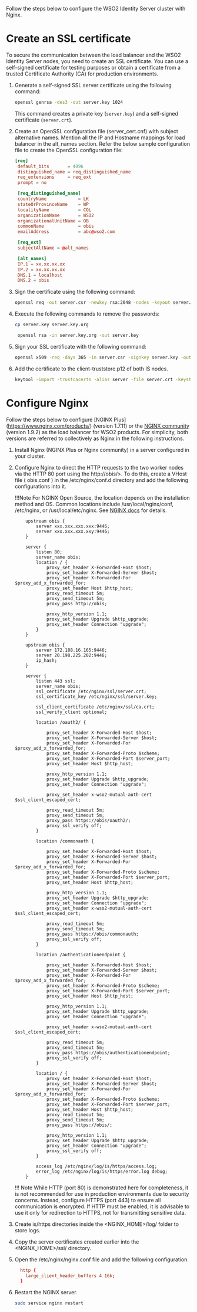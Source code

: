 Follow the steps below to configure the WSO2 Identity Server cluster with Nginx.

# Create an SSL certificate
To secure the communication between the load balancer and the WSO2 Identity Server nodes, you need to create an SSL certificate. You can use a self-signed certificate for testing purposes or obtain a certificate from a trusted Certificate Authority (CA) for production environments.
1. Generate a self-signed SSL server certificate using the following command:
    ```bash
    openssl genrsa -des3 -out server.key 1024
    ```
   This command creates a private key (`server.key`) and a self-signed certificate (`server.crt`).

2. Create an OpenSSL configuration file (server_cert.cnf) with subject alternative names. Mention all the IP and Hostname mappings for load balancer in the alt_names section. 
   Refer the below sample configuration file to create the OpenSSL configuration file:   
 
   ```conf
   [req]
    default_bits       = 4096
    distinguished_name = req_distinguished_name
    req_extensions     = req_ext
    prompt = no

    [req_distinguished_name]
    countryName            = LK
    stateOrProvinceName    = WP
    localityName           = COL
    organizationName       = WSO2
    organizationalUnitName = OB
    commonName             = obis
    emailAddress           = abc@wso2.com

    [req_ext]
    subjectAltName = @alt_names

    [alt_names]
    IP.1 = xx.xx.xx.xx
    IP.2 = xx.xx.xx.xx
    DNS.1 = localhost
    DNS.2 = obis
   ```

3. Sign the certificate using the following command:
    ```bash
    openssl req -out server.csr -newkey rsa:2048 -nodes -keyout server.key -config server_cert.cnf
    ```
4. Execute the following commands to remove the passwords:
    ```bash
    cp server.key server.key.org
    ``` 
   ```bash
    openssl rsa -in server.key.org -out server.key
    ```
5. Sign your SSL certificate with the following command:
    ```bash
    openssl x509 -req -days 365 -in server.csr -signkey server.key -out server.crt -extensions req_ext -extfile server_cert.cnf
    ```
6. Add the certificate to the client-truststore.p12 of both IS nodes.
    ```bash
    keytool -import -trustcacerts -alias server -file server.crt -keystore client-truststore.jks <path-to-the-security-folder>/client-truststore.jks
    ```

# Configure Nginx
Follow the steps below to configure [NGINX Plus] (https://www.nginx.com/products/) (version 1.7.11) or the [NGINX community](http://nginx.org/) (version 1.9.2) as the load balancer for WSO2 products. For simplicity, both versions are referred to collectively as Nginx in the following instructions.

1. Install Nginx (NGINX Plus or Nginx community) in a server configured in your cluster.
2. Configure Nginx to direct the HTTP requests to the two worker nodes via the HTTP 80 port using the http://obis/>. 
To do this, create a VHost file ( obis.conf ) in the /etc/nginx/conf.d directory and add the following configurations into it.

    !!!Note 
    For NGINX Open Source, the location depends on the installation method and OS. Common locations include /usr/local/nginx/conf, /etc/nginx, or /usr/local/etc/nginx.
    See [NGINX docs](https://docs.nginx.com/nginx/admin-guide/basic-functionality/managing-configuration-files/) for details.

    ```Click here to view a generic Nginx configuration
        upstream obis {
            server xxx.xxx.xxx.xxx:9446;
            server xxx.xxx.xxx.xxy:9446;
        }
    
        server {
            listen 80;
            server_name obis;
            location / {
                proxy_set_header X-Forwarded-Host $host;
                proxy_set_header X-Forwarded-Server $host;
                proxy_set_header X-Forwarded-For $proxy_add_x_forwarded_for;
                proxy_set_header Host $http_host;
                proxy_read_timeout 5m;
                proxy_send_timeout 5m;
                proxy_pass http://obis;
    
                proxy_http_version 1.1;
                proxy_set_header Upgrade $http_upgrade;
                proxy_set_header Connection "upgrade";
            }
        }
    ```
    ```Nginx configuration that exposes /oauth2, /commonauth, and other endpoints
        upstream obis {
            server 172.188.16.165:9446;
            server 20.198.225.202:9446;
            ip_hash;
        }
    
        server {
            listen 443 ssl;
            server_name obis;
            ssl_certificate /etc/nginx/ssl/server.crt;
            ssl_certificate_key /etc/nginx/ssl/server.key;
    
            ssl_client_certificate /etc/nginx/ssl/ca.crt;
            ssl_verify_client optional;
    
            location /oauth2/ {
    
                proxy_set_header X-Forwarded-Host $host;
                proxy_set_header X-Forwarded-Server $host;
                proxy_set_header X-Forwarded-For $proxy_add_x_forwarded_for;
                proxy_set_header X-Forwarded-Proto $scheme;
                proxy_set_header X-Forwarded-Port $server_port;
                proxy_set_header Host $http_host;
    
                proxy_http_version 1.1;
                proxy_set_header Upgrade $http_upgrade;
                proxy_set_header Connection "upgrade";
        
                proxy_set_header x-wso2-mutual-auth-cert $ssl_client_escaped_cert;
    
                proxy_read_timeout 5m;
                proxy_send_timeout 5m;
                proxy_pass https://obis/oauth2/;
                proxy_ssl_verify off;
            }
        
            location /commonauth {
            
                proxy_set_header X-Forwarded-Host $host;
                proxy_set_header X-Forwarded-Server $host;
                proxy_set_header X-Forwarded-For $proxy_add_x_forwarded_for;
                proxy_set_header X-Forwarded-Proto $scheme;
                proxy_set_header X-Forwarded-Port $server_port;
                proxy_set_header Host $http_host;
                
                proxy_http_version 1.1;
                proxy_set_header Upgrade $http_upgrade;
                proxy_set_header Connection "upgrade";
                proxy_set_header x-wso2-mutual-auth-cert $ssl_client_escaped_cert;
        
                proxy_read_timeout 5m;
                proxy_send_timeout 5m;
                proxy_pass https://obis/commonauth;
                proxy_ssl_verify off;
            }
    
            location /authenticationendpoint {
                
                proxy_set_header X-Forwarded-Host $host;
                proxy_set_header X-Forwarded-Server $host;
                proxy_set_header X-Forwarded-For $proxy_add_x_forwarded_for;
                proxy_set_header X-Forwarded-Proto $scheme;
                proxy_set_header X-Forwarded-Port $server_port;
                proxy_set_header Host $http_host;
        
                proxy_http_version 1.1;
                proxy_set_header Upgrade $http_upgrade;
                proxy_set_header Connection "upgrade";
        
                proxy_set_header x-wso2-mutual-auth-cert $ssl_client_escaped_cert;
        
                proxy_read_timeout 5m;
                proxy_send_timeout 5m;
                proxy_pass https://obis/authenticationendpoint;
                proxy_ssl_verify off;
            }
        
            location / {
                proxy_set_header X-Forwarded-Host $host;
                proxy_set_header X-Forwarded-Server $host;
                proxy_set_header X-Forwarded-For $proxy_add_x_forwarded_for;
                proxy_set_header X-Forwarded-Proto $scheme;
                proxy_set_header X-Forwarded-Port $server_port;
                proxy_set_header Host $http_host;
                proxy_read_timeout 5m;
                proxy_send_timeout 5m;
                proxy_pass https://obis/;
        
                proxy_http_version 1.1;
                proxy_set_header Upgrade $http_upgrade;
                proxy_set_header Connection "upgrade";
                proxy_ssl_verify off;
            }
            
            access_log /etc/nginx/log/is/https/access.log;
            error_log /etc/nginx/log/is/https/error.log debug;
        }
    ```

    !!! Note
        While HTTP (port 80) is demonstrated here for completeness, it is not recommended for use in production environments due to security concerns. Instead, configure HTTPS (port 443) to ensure all communication is encrypted. If HTTP must be enabled, it is advisable to use it only for redirection to HTTPS, not for transmitting sensitive data.

3. Create is/https directories inside the <NGINX_HOME>/log/ folder to store logs.
4. Copy the server certificates created earlier into the <NGINX_HOME>/ssl/ directory.
5. Open the /etc/nginx/nginx.conf file and add the following configuration.
    ```conf
      http {
        large_client_header_buffers 4 16k;
      }
    ```
6. Restart the NGINX server.

    ```bash
    sudo service nginx restart
    ```
